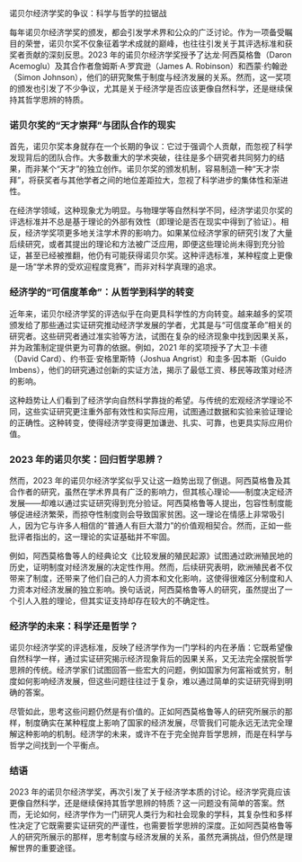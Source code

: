 诺贝尔经济学奖的争议：科学与哲学的拉锯战

每年诺贝尔经济学奖的颁发，都会引发学术界和公众的广泛讨论。作为一项备受瞩目的荣誉，诺贝尔奖不仅象征着学术成就的巅峰，也往往引发关于其评选标准和获奖者贡献的深刻反思。2023 年的诺贝尔经济学奖授予了达龙·阿西莫格鲁（Daron Acemoglu）及其合作者詹姆斯·A·罗宾逊（James A. Robinson）和西蒙·约翰逊（Simon Johnson），他们的研究聚焦于制度与经济发展的关系。然而，这一奖项的颁发也引发了不少争议，尤其是关于经济学是否应该更像自然科学，还是继续保持其哲学思辨的特质。

### 诺贝尔奖的“天才崇拜”与团队合作的现实

首先，诺贝尔奖本身就存在一个长期的争议：它过于强调个人贡献，而忽视了科学发现背后的团队合作。大多数重大的学术突破，往往是多个研究者共同努力的结果，而非某个“天才”的独立创作。诺贝尔奖的颁发机制，容易制造一种“天才崇拜”，将获奖者与其他学者之间的地位差距拉大，忽视了科学进步的集体性和渐进性。

在经济学领域，这种现象尤为明显。与物理学等自然科学不同，经济学诺贝尔奖的评选标准并不总是基于理论的外部有效性（即理论是否在现实中得到了验证）。相反，经济学奖项更多地关注学术界的影响力。如果某位经济学家的研究引发了大量后续研究，或者其提出的理论和方法被广泛应用，即便这些理论尚未得到充分验证，甚至已经被推翻，他仍有可能获得诺贝尔奖。这种评选标准，某种程度上更像是一场“学术界的受欢迎程度竞赛”，而非对科学真理的追求。

### 经济学的“可信度革命”：从哲学到科学的转变

近年来，诺贝尔经济学奖的评选似乎在向更具科学性的方向转变。越来越多的奖项颁发给了那些通过实证研究推动经济学发展的学者，尤其是与“可信度革命”相关的研究者。这些研究者通过准实验等方法，试图在复杂的经济现象中找到因果关系，并为政策制定提供更为可靠的依据。例如，2021 年的奖项授予了大卫·卡德（David Card）、约书亚·安格里斯特（Joshua Angrist）和圭多·因本斯（Guido Imbens），他们的研究通过创新的实证方法，揭示了最低工资、移民等政策对经济的影响。

这种趋势让人们看到了经济学向自然科学靠拢的希望。与传统的宏观经济学理论不同，这些实证研究更注重外部有效性和实际应用，试图通过数据和实验来验证理论的正确性。这种转变，使得经济学变得更加谦逊、扎实、可靠，也更具实际应用价值。

### 2023 年的诺贝尔奖：回归哲学思辨？

然而，2023 年的诺贝尔经济学奖似乎又让这一趋势出现了倒退。阿西莫格鲁及其合作者的研究，虽然在学术界具有广泛的影响力，但其核心理论——制度决定经济发展——却难以通过实证研究得到充分验证。阿西莫格鲁等人提出，包容性制度能够促进经济繁荣，而掠夺性制度则会导致国家贫困。这一理论在情感上非常吸引人，因为它与许多人相信的“普通人有巨大潜力”的价值观相契合。然而，正如一些批评者指出的，这一理论的实证基础并不牢固。

例如，阿西莫格鲁等人的经典论文《比较发展的殖民起源》试图通过欧洲殖民地的历史，证明制度对经济发展的决定性作用。然而，后续研究表明，欧洲殖民者不仅带来了制度，还带来了他们自己的人力资本和文化影响，这使得很难区分制度和人力资本对经济发展的独立影响。换句话说，阿西莫格鲁等人的研究，虽然提出了一个引人入胜的理论，但其实证支持却存在较大的不确定性。

### 经济学的未来：科学还是哲学？

诺贝尔经济学奖的评选标准，反映了经济学作为一门学科的内在矛盾：它既希望像自然科学一样，通过实证研究揭示经济现象背后的因果关系，又无法完全摆脱哲学思辨的传统。经济学家们试图回答一些宏大的问题，例如国家为何富裕或贫穷，制度如何影响经济发展，但这些问题往往过于复杂，难以通过简单的实证研究得到明确的答案。

尽管如此，思考这些问题仍然是有价值的。正如阿西莫格鲁等人的研究所展示的那样，制度确实在某种程度上影响了国家的经济发展，尽管我们可能永远无法完全理解这种影响的机制。经济学的未来，或许不在于完全抛弃哲学思辨，而是在科学与哲学之间找到一个平衡点。

### 结语

2023 年的诺贝尔经济学奖，再次引发了关于经济学本质的讨论。经济学究竟应该更像自然科学，还是继续保持其哲学思辨的特质？这一问题没有简单的答案。然而，无论如何，经济学作为一门研究人类行为和社会现象的学科，其复杂性和多样性决定了它既需要实证研究的严谨性，也需要哲学思辨的深度。正如阿西莫格鲁等人的研究所展示的那样，思考制度与经济发展的关系，虽然充满挑战，但仍然是理解世界的重要途径。
